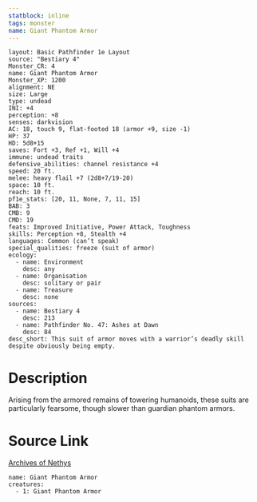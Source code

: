 ```yaml
---
statblock: inline
tags: monster
name: Giant Phantom Armor
---
```

```statblock
layout: Basic Pathfinder 1e Layout
source: "Bestiary 4"
Monster_CR: 4
name: Giant Phantom Armor
Monster_XP: 1200
alignment: NE
size: Large
type: undead
INI: +4
perception: +8
senses: darkvision
AC: 18, touch 9, flat-footed 18 (armor +9, size -1)
HP: 37
HD: 5d8+15
saves: Fort +3, Ref +1, Will +4
immune: undead traits
defensive_abilities: channel resistance +4
speed: 20 ft.
melee: heavy flail +7 (2d8+7/19-20)
space: 10 ft.
reach: 10 ft.
pf1e_stats: [20, 11, None, 7, 11, 15]
BAB: 3
CMB: 9
CMD: 19
feats: Improved Initiative, Power Attack, Toughness
skills: Perception +8, Stealth +4
languages: Common (can’t speak)
special_qualities: freeze (suit of armor)
ecology:
  - name: Environment
    desc: any
  - name: Organisation
    desc: solitary or pair
  - name: Treasure
    desc: none
sources:
  - name: Bestiary 4
    desc: 213
  - name: Pathfinder No. 47: Ashes at Dawn
    desc: 84
desc_short: This suit of armor moves with a warrior’s deadly skill despite obviously being empty.
```
# Description
Arising from the armored remains of towering humanoids, these suits are particularly fearsome, though slower than guardian phantom armors.
# Source Link
[Archives of Nethys](https://aonprd.com/MonsterDisplay.aspx?ItemName=Giant%20Phantom%20Armor)
```encounter-table
name: Giant Phantom Armor
creatures:
  - 1: Giant Phantom Armor
```
